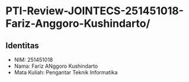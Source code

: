 # PTI-Review-JOINTECS-251451018-Fariz-Anggoro-Kushindarto/

## Identitas
- NIM: 251451018
- Nama: Fariz ANggoro Kushindarto
- Mata Kuliah: Pengantar Teknik Informatika
